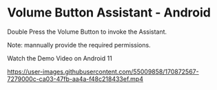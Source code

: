 # Volume Button Assistant - Android
Double Press the Volume Button to invoke the Assistant.

Note: mannually provide the required permissions.

Watch the Demo Video on Android 11



https://user-images.githubusercontent.com/55009858/170872567-7279000c-ca03-47fb-aa4a-f48c218433ef.mp4

